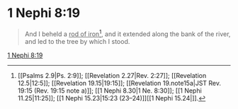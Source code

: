 # 1 Nephi 8:19

> And I beheld a <u>rod of iron</u>[^a], and it extended along the bank of the river, and led to the tree by which I stood.

[1 Nephi 8:19](https://www.churchofjesuschrist.org/study/scriptures/bofm/1-ne/8?lang=eng&id=p19#p19)


[^a]: [[Psalms 2.9|Ps. 2:9]]; [[Revelation 2.27|Rev. 2:27]]; [[Revelation 12.5|12:5]]; [[Revelation 19.15|19:15]]; [[Revelation 19.note15a|JST Rev. 19:15 (Rev. 19:15 note a)]]; [[1 Nephi 8.30|1 Ne. 8:30]]; [[1 Nephi 11.25|11:25]]; [[1 Nephi 15.23|15:23 (23–24)]][[1 Nephi 15.24|]].  

